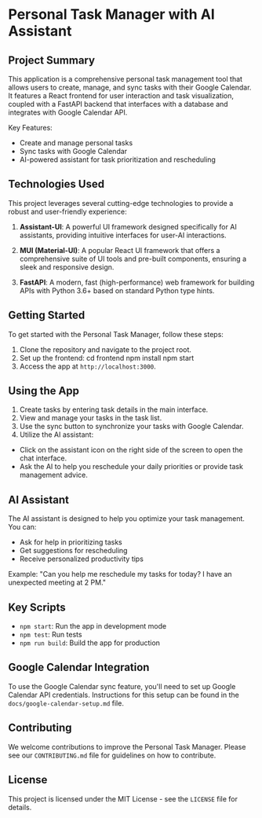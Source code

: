 # Personal Task Manager with AI Assistant

## Project Summary

This application is a comprehensive personal task management tool that allows users to create, manage, and sync tasks with their Google Calendar. It features a React frontend for user interaction and task visualization, coupled with a FastAPI backend that interfaces with a database and integrates with Google Calendar API.

Key Features:
- Create and manage personal tasks
- Sync tasks with Google Calendar
- AI-powered assistant for task prioritization and rescheduling

## Technologies Used

This project leverages several cutting-edge technologies to provide a robust and user-friendly experience:

1. **Assistant-UI**: A powerful UI framework designed specifically for AI assistants, providing intuitive interfaces for user-AI interactions.

2. **MUI (Material-UI)**: A popular React UI framework that offers a comprehensive suite of UI tools and pre-built components, ensuring a sleek and responsive design.

3. **FastAPI**: A modern, fast (high-performance) web framework for building APIs with Python 3.6+ based on standard Python type hints.

## Getting Started

To get started with the Personal Task Manager, follow these steps:

1. Clone the repository and navigate to the project root.
2. Set up the frontend:
   cd frontend
   npm install
   npm start
3. Access the app at `http://localhost:3000`.

## Using the App

1. Create tasks by entering task details in the main interface.
2. View and manage your tasks in the task list.
3. Use the sync button to synchronize your tasks with Google Calendar.
4. Utilize the AI assistant:
- Click on the assistant icon on the right side of the screen to open the chat interface.
- Ask the AI to help you reschedule your daily priorities or provide task management advice.

## AI Assistant

The AI assistant is designed to help you optimize your task management. You can:
- Ask for help in prioritizing tasks
- Get suggestions for rescheduling
- Receive personalized productivity tips

Example: "Can you help me reschedule my tasks for today? I have an unexpected meeting at 2 PM."

## Key Scripts

- `npm start`: Run the app in development mode
- `npm test`: Run tests
- `npm run build`: Build the app for production

## Google Calendar Integration

To use the Google Calendar sync feature, you'll need to set up Google Calendar API credentials. Instructions for this setup can be found in the `docs/google-calendar-setup.md` file.

## Contributing

We welcome contributions to improve the Personal Task Manager. Please see our `CONTRIBUTING.md` file for guidelines on how to contribute.

## License

This project is licensed under the MIT License - see the `LICENSE` file for details.